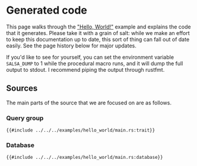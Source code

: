 # Generated code

This page walks through the ["Hello, World!"] example and explains the code that
it generates. Please take it with a grain of salt: while we make an effort to
keep this documentation up to date, this sort of thing can fall out of date
easily. See the page history below for major updates.

["Hello, World!"]: https://github.com/salsa-rs/salsa/blob/master/examples/hello_world/main.rs

If you'd like to see for yourself, you can set the environment variable
`SALSA_DUMP` to 1 while the procedural macro runs, and it will dump the full
output to stdout. I recommend piping the output through rustfmt.

## Sources

The main parts of the source that we are focused on are as follows.

### Query group

```rust,ignore
{{#include ../../../examples/hello_world/main.rs:trait}}
```

### Database

```rust,ignore
{{#include ../../../examples/hello_world/main.rs:database}}
```
